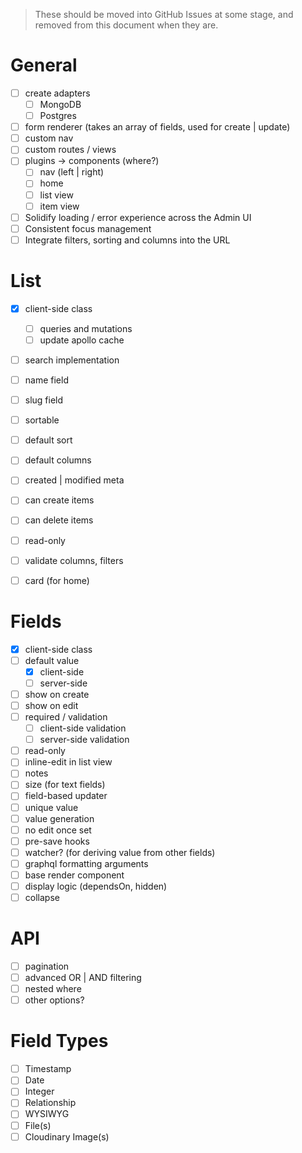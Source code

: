 > These should be moved into GitHub Issues at some stage, and removed from this
> document when they are.

# General

* [ ] create adapters
  * [ ] MongoDB
  * [ ] Postgres

* [ ] form renderer (takes an array of fields, used for create | update)
* [ ] custom nav
* [ ] custom routes / views
* [ ] plugins -> components (where?)
  * [ ] nav (left | right)
  * [ ] home
  * [ ] list view
  * [ ] item view
* [ ] Solidify loading / error experience across the Admin UI
* [ ] Consistent focus management
* [ ] Integrate filters, sorting and columns into the URL

# List

* [x] client-side class
  * [ ] queries and mutations
  * [ ] update apollo cache
* [ ] search implementation
* [ ] name field
* [ ] slug field
* [ ] sortable
* [ ] default sort
* [ ] default columns
* [ ] created | modified meta
* [ ] can create items
* [ ] can delete items
* [ ] read-only

* [ ] validate columns, filters
* [ ] card (for home)

# Fields

* [x] client-side class
* [ ] default value
  * [x] client-side
  * [ ] server-side
* [ ] show on create
* [ ] show on edit
* [ ] required / validation
  * [ ] client-side validation
  * [ ] server-side validation
* [ ] read-only
* [ ] inline-edit in list view
* [ ] notes
* [ ] size (for text fields)
* [ ] field-based updater
* [ ] unique value
* [ ] value generation
* [ ] no edit once set
* [ ] pre-save hooks
* [ ] watcher? (for deriving value from other fields)
* [ ] graphql formatting arguments
* [ ] base render component
* [ ] display logic (dependsOn, hidden)
* [ ] collapse

# API

* [ ] pagination
* [ ] advanced OR | AND filtering
* [ ] nested where
* [ ] other options?

# Field Types

* [ ] Timestamp
* [ ] Date
* [ ] Integer
* [ ] Relationship
* [ ] WYSIWYG
* [ ] File(s)
* [ ] Cloudinary Image(s)
